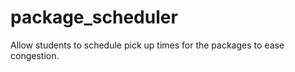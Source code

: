 package_scheduler
=================

Allow students to schedule pick up times for the packages to ease congestion.